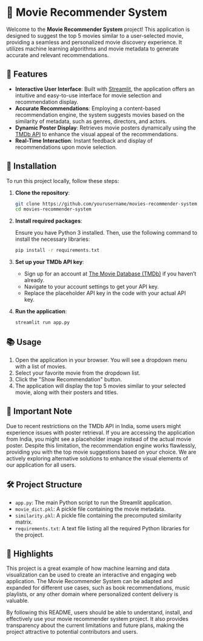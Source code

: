 
# 🎥 Movie Recommender System

Welcome to the **Movie Recommender System** project! This application is designed to suggest the top 5 movies similar to a user-selected movie, providing a seamless and personalized movie discovery experience. It utilizes machine learning algorithms and movie metadata to generate accurate and relevant recommendations.

## 🚀 Features

- **Interactive User Interface**: Built with [Streamlit](https://streamlit.io/), the application offers an intuitive and easy-to-use interface for movie selection and recommendation display.
- **Accurate Recommendations**: Employing a content-based recommendation engine, the system suggests movies based on the similarity of metadata, such as genres, directors, and actors.
- **Dynamic Poster Display**: Retrieves movie posters dynamically using the [TMDb API](https://www.themoviedb.org/documentation/api) to enhance the visual appeal of the recommendations.
- **Real-Time Interaction**: Instant feedback and display of recommendations upon movie selection.

## 🔧 Installation

To run this project locally, follow these steps:

1. **Clone the repository**:

   ```bash
   git clone https://github.com/yourusername/movies-recommender-system.git
   cd movies-recommender-system
   ```

2. **Install required packages**:

   Ensure you have Python 3 installed. Then, use the following command to install the necessary libraries:

   ```bash
   pip install -r requirements.txt
   ```

3. **Set up your TMDb API key**:

   - Sign up for an account at [The Movie Database (TMDb)](https://www.themoviedb.org/) if you haven’t already.
   - Navigate to your account settings to get your API key.
   - Replace the placeholder API key in the code with your actual API key.

4. **Run the application**:

   ```bash
   streamlit run app.py
   ```

## 📚 Usage

1. Open the application in your browser. You will see a dropdown menu with a list of movies.
2. Select your favorite movie from the dropdown list.
3. Click the "Show Recommendation" button.
4. The application will display the top 5 movies similar to your selected movie, along with their posters and titles.

## 📌 Important Note

Due to recent restrictions on the TMDb API in India, some users might experience issues with poster retrieval. If you are accessing the application from India, you might see a placeholder image instead of the actual movie poster. Despite this limitation, the recommendation engine works flawlessly, providing you with the top movie suggestions based on your choice. We are actively exploring alternative solutions to enhance the visual elements of our application for all users.

## 🛠️ Project Structure

- `app.py`: The main Python script to run the Streamlit application.
- `movie_dict.pkl`: A pickle file containing the movie metadata.
- `similarity.pkl`: A pickle file containing the precomputed similarity matrix.
- `requirements.txt`: A text file listing all the required Python libraries for the project.

## 🌟 Highlights

This project is a great example of how machine learning and data visualization can be used to create an interactive and engaging web application. The Movie Recommender System can be adapted and expanded for different use cases, such as book recommendations, music playlists, or any other domain where personalized content delivery is valuable.



By following this README, users should be able to understand, install, and effectively use your movie recommender system project. It also provides transparency about the current limitations and future plans, making the project attractive to potential contributors and users.
